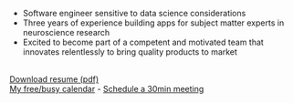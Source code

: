 - Software engineer sensitive to data science considerations
- Three years of experience building apps for subject matter experts in neuroscience research
- Excited to become part of a competent and motivated team that innovates relentlessly to bring quality products to market
<br />  
<a href="https://drive.google.com/open?id=0B3eRv-4znU32OWNYUW9aeWQ1SmM" target="_blank">Download resume (pdf)</a>
<br />  
<a href="https://calendar.google.com/calendar/embed?src=dirk.haupt%40gmail.com&ctz=America/Vancouver" target="_blank">My free/busy calendar</a>
 - 
<a href="https://calendly.com/cornelis-dirk-haupt/meeting" target="_blank">Schedule a 30min meeting</a>



